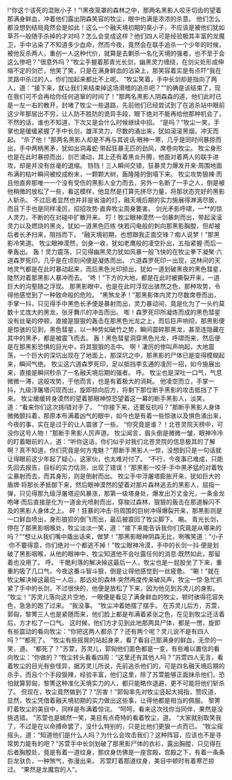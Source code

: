 !“你这个该死的混账小子！”!黑夜笼罩的森林之中，那两名黑影人咬牙切齿的望着那满身鲜血，冲着他们露出阴森笑容的牧尘，眼中也满是浓浓的杀意。
他们怎么都没想到结局竟然会是如此！这么一个融天境初期的臭小子，不应该是被他们犹如草芥一般随手杀掉的才对吗？怎么会变成这样？他们四人可是经验极其丰富的龙魔卫，手中沾染了不知道多少血命，然而今夜，竟然会在联手追杀一个少年的时候，被他反杀两人，重创一人这种代价，就算是去剿杀一名化天境的强者，也不至于会这么惨吧？“很意外吗？”牧尘手握着那青光长剑，幽黑灵力缠绕，在剑尖处形成伸缩不定的剑芒，他笑了笑，只是在满身鲜血的沾染上，那笑容着实是有点吓“我在灵路中杀过的人，你们加起来都比不上呢。
”牧尘笑着，手中长剑却是指向了两人，道：“接下来，就让我们来结束掉这场滑稽的追杀吧？”“的确是该结束了，现在我们可不会再给你任何逃窜的时间了！”那两名黑影人阴森森的道，他们此时已是一左一右的散开，封堵了牧尘一些退路，先前他们已经尝试到了在追杀站中眼前这少年那层出不穷，让人防不胜防的诡异手段，眼下绝对不能再给他那种机会了，不然的话，谁也不知道，下次又是会什么时候继续中招。
“是吗？”牧尘一笑，手掌也是缓缓紧握了手中长剑，雄浑灵力，尽数的涌出来，犹如滚滚黑烟，冲天而起。
“杀了他！”那两名黑影人却是不再与其说话·眼神一寒，几乎是同时间暴掠而出，手中两柄黑矛，犹如出洞毒蛇·带起狂暴无匹的劲风，席卷向牧尘。
牧尘身形也是在此时暴掠而出，剑芒涌动，其上还有着黑炎升腾，他面对着两人的联手进攻，却是并没有丝毫的退缩。
铛铛！三人瞬间交错，狂暴灵力爆发开来·周围地面布满的枯叶瞬间被绞成粉末，一颗颗大树，轰隆隆的倒塌下来。
牧尘攻势狠辣·而且他直奔那唯一一个没有受伤的黑影人全力而去，另外一名断了一手之人，倒是被他稍微的放松了一些，看这模样，他显然是打算先拼尽力量，将那状态完好的黑影人斩杀。
不过后者显然也并非是省油的灯，融天境后期的实力施展得淋漓尽致，而且下手也是同样凌厉，招招攻势·直奔牧尘周身要害。
剑光矛影呼啸，一**的惊人灵力，不断的在对碰中扩散开来。
叮！牧尘眼神漠然·一剑暴刺而出，带起滚滚灵力以及燃烧的黑炎，犹如一道黑色匹练·快若闪电般的刺向那黑影胸膛，但却被后者长矛扫来，阻挡而下。
“融天境初期，也想跟我正面交锋？痴人说梦！”那黑影冷笑道。
牧尘眼神漠然，剑身一收，犹如老鹰般的凌空扑出，五指紧握·而后一拳轰出。
轰！灵力震荡，只见得幽黑灵力犹如风暴一般飞快的在牧尘拳下凝聚·六道森罗死印，几乎是在顷刻间便是凝炼而出。
六道森罗死印一出现，这林间的天地灵气都是在此时暴动起来，而后黑色光印掠出，犹如一道划破黑夜的黑色彗星，陡然对着那黑影人暴冲而去。
“咚！”下方的大地，都是在此时被撕裂开来，一道巨大的沟壑随之浮现。
那黑影眼中，也是在此时浮现出骇然之色，那种攻势，令得他感觉到了一种致命般的危险。
“黑煞龙矛！”那黑影体内灵力尽数席卷而出，手掌一抖，只见得手中黑色长矛便是暴射而出，灵力暴动间，竟是化为了一头约莫数十丈庞大的黑龙，张牙舞爪的冲击而出。
嘭！森罗死印所凝炼而成的黑色彗星没有丝毫的停顿，直接是狠狠的轰击在那黑色光龙之上，而后巨声响彻，那黑影便是惊骇的见到，黑色彗星，以一种势如破竹之势，瞬间震碎那黑龙，甚至连隐藏在其中的黑矛，都是被震飞而去。
轰！黑色彗星洞穿黑色光龙，呼啸而来，然后便是在那黑影恐惧的目光中，将其狠狠的击中。
啊！凄厉的惨叫声响起，大地震荡，一个巨大的深坑出现在了地面上，那深坑之中，那黑影的尸体已是变得模糊起来，瞬间气绝。
牧尘这六道森罗死印，足以抵挡李玄通的凌厉一招，如今施展出来，直接是瞬间秒杀了一名融天境后期的强者。
呼。
牧尘也是深吐一口气，气息微微一滞，这般攻势，于他而言，也是有着极大的消耗。
他凌空而立，手掌一抖，九级浮屠塔闪现而出，旋即掠向后方，将剩下那位断手黑影的攻击抵挡了下来。
牧尘缓缓转身漠然的望着那眼神惊恐望着这一幕的断手黑影人，淡笑，道：“看来你们这次挑l错对手了。
”“你接下来，还要反抗吗？”那断手黑影人身体微微颤抖着，那原本布满着凶气的眼中，如今也是有着一些惊骇以及惧色涌出来，今夜的事，实在是过于的让人震骇了一些。
“你究竟是谁？！北苍灵院天榜中，可没你这号人物！”那断手黑影人厉声道。
牧尘闻言，眉头倒是微微一皱，眼神冷冷的盯着眼前的人，道：“听你这话，你们似乎对我们北苍灵院的信息极其的了解啊？真不知道，你们究竟是何方鬼魅？”那断手黑影人一惊，没想到只是一句话就让得眼前这少年起了疑心，这家伙，也太难对付了。
“不行，今夜事已难成，只能先回去报告，目标的实力估测，出现了错误！”那黑影一咬牙·手中黑矛猛的对着牧尘暴射而去，而其身形，则是倒射而出。
牧尘手中浮屠塔膨胀开来，犹如巨大的盾牌·将那长矛抵御下来，然后眼神漠然的望着对那片森林逃去的黑影人，屈指一弹，只见得那九级浮屠塔迎风暴涨，那第一级塔身处，爆发出万丈金光，一条金龙咆哮·而后直接是化为一道金光喷射而出，穿梭过森林，狠狠的轰击在那道躲闪不及的黑影人身体之上。
砰！狂暴的冲击·将周围的巨树冲得爆裂开来，那黑影则是一口鲜血喷出，身形狼狈的倒飞而出，最后被震回了牧尘脚下。
唰。
青光长剑，停在了那黑影咽喉处，牧尘淡淡一笑，道：“接下来能告诉我你们究竟是从哪来的吗？”“想让从我们嘴中撬出话来，做梦！”那黑影眼神阴森无比，咧嘴笑道：“小子·你不要得意，你们绝对一个都逃不掉！”牧尘眼神冷漠，手中的长剑一抖·便是划破了黑影咽喉，从他的眼神中，牧尘知道他不会吐露任何的消息·既然如此，那留着也没用了。
呼。
干脆利落的解决掉这最后一人，牧尘也是一屁股坐了下来，重重的吸了几口气，今夜这番斗智斗狠，倒是让得他感觉到一丝疲惫。
“唰！”就在牧尘解决掉这最后一人后，那远处的森林·突然再度传来破风声，牧尘一惊·急忙抓紧了手中的长剑，不过很快的，他便是放松了下来，因为他见到苏灵儿的身影。
“牧尘！”苏灵儿落向这片空地，一眼便是看见了满身鲜血的牧尘，顿时骇得花容失色，急急的跑了过来。
“我没事。
”牧尘冲着她摆了摆手。
在苏灵儿后方，苏萱，郭匈，黎箐三人也是紧随而来，他们脸上都是布满着紧张之色，在见到牧尘还活着后，方才松了一口气。
这时候，他们方才见到此地那两具尸体，都是一愣，旋即有些震动的看向牧尘：“你把这两人都杀了？还有两个呢？灵儿说不是有四人吗？”“都死了。
”牧尘有些摇晃的站起身来，看了看自己那满身的鲜血，无奈的一笑，道。
“都死了？”苏萱，苏灵儿，郭匈他们面色都是一变，有些难以置信的看向牧尘：“你做的？”牧尘转头看看四周：“这里还有其他人吗？”苏萱四人无言，看着牧尘的目光有些怪异，据苏灵儿所说，先前追杀他们的，可是四名融天境后期的杀手，而且个个手段狠辣，经验丰富，他们这里，除了苏萱能够正面抹杀他们，恐怕就算郭匈，黎箐这种准化天境实力的人，都只能略作退避，更不可能将他们斩杀了。
但现在，牧尘竟然做到了？“厉害！”郭匈率先对牧尘竖起大拇指，赞叹道，显然，牧尘凭借着融天境初期的实力做出这些事，让得他都是相当的佩服。
黎箐盯着牧尘的美目中，同样是布满着惊诧。
“呵呵，看来这次找你当同伴，果然是没挑选错。
”苏萱也是嫣然一笑，美目有点奇特的看着牧尘，道。
“大家就别取笑我了，不过是在以命搏命罢了，没什么特别的，只是比他们更狠一点而已。
”牧尘摇摇头，道：“知道他们是什么人吗？为什么会攻击我们？这种阵容，应该也不是寻常势力能有的吧？”苏萱手中长剑划破了那黑影尸体的衣衫，露出胸膛，只见得在后者胸膛处，竟是有着一道纹身，那纹身仿佛是一座宫殿，宫殿之下，有着一条条巨龙驮负，一种煞气，弥漫出来。
苏萱盯着那道纹身，美目中顿时有着寒芒掠过。
“果然是龙魔宫的人”。
